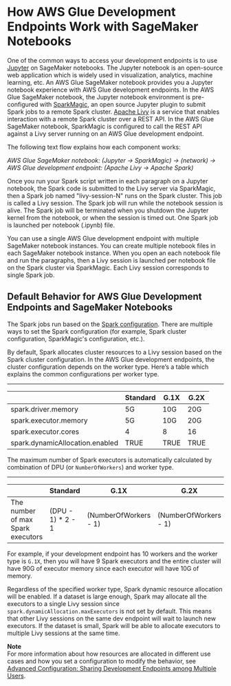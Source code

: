 # How AWS Glue Development Endpoints Work with SageMaker Notebooks<a name="dev-endpoint-how-it-works"></a>

One of the common ways to access your development endpoints is to use [Jupyter](https://jupyter.org/) on SageMaker notebooks\. The Jupyter notebook is an open\-source web application which is widely used in visualization, analytics, machine learning, etc\. An AWS Glue SageMaker notebook provides you a Jupyter notebook experience with AWS Glue development endpoints\. In the AWS Glue SageMaker notebook, the Jupyter notebook environment is pre\-configured with [SparkMagic](https://github.com/jupyter-incubator/sparkmagic), an open source Jupyter plugin to submit Spark jobs to a remote Spark cluster\. [Apache Livy](https://livy.apache.org) is a service that enables interaction with a remote Spark cluster over a REST API\. In the AWS Glue SageMaker notebook, SparkMagic is configured to call the REST API against a Livy server running on an AWS Glue development endpoint\. 

The following text flow explains how each component works:

*AWS Glue SageMaker notebook: \(Jupyter → SparkMagic\) → \(network\) → AWS Glue development endpoint: \(Apache Livy → Apache Spark\)*

Once you run your Spark script written in each paragraph on a Jupyter notebook, the Spark code is submitted to the Livy server via SparkMagic, then a Spark job named "livy\-session\-N" runs on the Spark cluster\. This job is called a Livy session\. The Spark job will run while the notebook session is alive\. The Spark job will be terminated when you shutdown the Jupyter kernel from the notebook, or when the session is timed out\. One Spark job is launched per notebook \(\.ipynb\) file\.

You can use a single AWS Glue development endpoint with multiple SageMaker notebook instances\. You can create multiple notebook files in each SageMaker notebook instance\. When you open an each notebook file and run the paragraphs, then a Livy session is launched per notebook file on the Spark cluster via SparkMagic\. Each Livy session corresponds to single Spark job\.

## Default Behavior for AWS Glue Development Endpoints and SageMaker Notebooks<a name="dev-endpoint-default-behavior"></a>

The Spark jobs run based on the [Spark configuration](https://spark.apache.org/docs/2.4.3/configuration.html)\. There are multiple ways to set the Spark configuration \(for example, Spark cluster configuration, SparkMagic's configuration, etc\.\)\.

By default, Spark allocates cluster resources to a Livy session based on the Spark cluster configuration\. In the AWS Glue development endpoints, the cluster configuration depends on the worker type\. Here’s a table which explains the common configurations per worker type\.


****  

|  | Standard | G\.1X | G\.2X | 
| --- | --- | --- | --- | 
| spark\.driver\.memory | 5G | 10G | 20G | 
| spark\.executor\.memory | 5G | 10G | 20G | 
| spark\.executor\.cores | 4 | 8 | 16 | 
| spark\.dynamicAllocation\.enabled | TRUE | TRUE | TRUE | 

The maximum number of Spark executors is automatically calculated by combination of DPU \(or `NumberOfWorkers`\) and worker type\. 


****  

|  | Standard | G\.1X | G\.2X | 
| --- | --- | --- | --- | 
| The number of max Spark executors | \(DPU \- 1\) \* 2 \- 1 | \(NumberOfWorkers \- 1\)  | \(NumberOfWorkers \- 1\)  | 

For example, if your development endpoint has 10 workers and the worker type is `G.1X`, then you will have 9 Spark executors and the entire cluster will have 90G of executor memory since each executor will have 10G of memory\.

Regardless of the specified worker type, Spark dynamic resource allocation will be enabled\. If a dataset is large enough, Spark may allocate all the executors to a single Livy session since `spark.dynamicAllocation.maxExecutors` is not set by default\. This means that other Livy sessions on the same dev endpoint will wait to launch new executors\. If the dataset is small, Spark will be able to allocate executors to multiple Livy sessions at the same time\.

**Note**  
For more information about how resources are allocated in different use cases and how you set a configuration to modify the behavior, see [Advanced Configuration: Sharing Development Endpoints among Multiple Users](dev-endpoint-sharing.md)\.